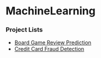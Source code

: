 # MachineLearning


### Project Lists
- [Board Game Review Prediction](https://github.com/imShakil/MachineLearning/blob/master/Board%20Game%20Review%20Prediction/Board%20game%20review%20prediction%20using%20Machine%20Algorithm.ipynb)
- [Credit Card Fraud Detection](https://github.com/imShakil/MachineLearning/blob/master/Credit%20Card%20Fraud%20Detection/Credit%20Card%20Fraud%20Detection.ipynb)

